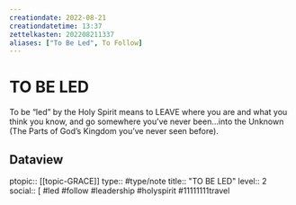 ```yaml
---
creationdate: 2022-08-21
creationdatetime: 13:37
zettelkasten: 202208211337
aliases: ["To Be Led", To Follow]
---
```

# TO BE LED
To be “led” by the Holy Spirit means to LEAVE where you are and what you think you know, and go somewhere you’ve never been…into the Unknown (The Parts of God’s Kingdom you’ve never seen before).


## Dataview
ptopic:: [[topic-GRACE]]
type:: #type/note
title:: "TO BE LED"
level:: 2
social:: [ #led #follow #leadership #holyspirit #11111111travel